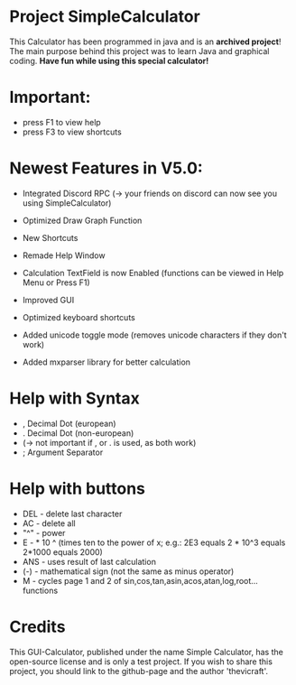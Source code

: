 # Project SimpleCalculator

This Calculator has been programmed in java and is an **archived project**!
The main purpose behind this project was to learn Java and graphical coding.
**Have fun while using this special calculator!**

# Important:
+ press F1 to view help
+ press F3 to view shortcuts

# Newest Features in V5.0:
+ Integrated Discord RPC (-> your friends on discord can now see you using SimpleCalculator)
+ Optimized Draw Graph Function
+ New Shortcuts
+ Remade Help Window
+ Calculation TextField is now Enabled (functions can be viewed in Help Menu or Press F1)
+ Improved GUI

+ Optimized keyboard shortcuts
+ Added unicode toggle mode (removes unicode characters if they don't work)

+ Added mxparser library for better calculation

# Help with Syntax
+ , Decimal Dot (european)
+  . Decimal Dot (non-european)
+ (-> not important if , or . is used, as both work)
+ ; Argument Separator

# Help with buttons

+ DEL - delete last character
+ AC - delete all
+ "^" - power
+ E - * 10 ^ (times ten to the power of x; e.g.: 2E3 equals 2 * 10^3 equals 2*1000 equals 2000)
+ ANS - uses result of last calculation
+ (-) - mathematical sign (not the same as minus operator)
+ M - cycles page 1 and 2 of sin,cos,tan,asin,acos,atan,log,root... functions


# Credits

This GUI-Calculator, published under the name Simple Calculator, has the open-source license and is only a test project. If you wish to share this project, you should link to the github-page and the author 'thevicraft'.





